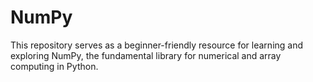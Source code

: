 # NumPy
 This repository serves as a beginner-friendly resource for learning and exploring NumPy, the fundamental library for numerical and array computing in Python.
